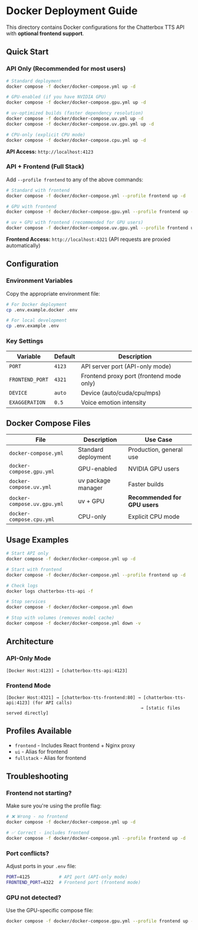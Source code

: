 # Docker Deployment Guide

This directory contains Docker configurations for the Chatterbox TTS API with **optional frontend support**.

## Quick Start

### API Only (Recommended for most users)

```bash
# Standard deployment
docker compose -f docker/docker-compose.yml up -d

# GPU-enabled (if you have NVIDIA GPU)
docker compose -f docker/docker-compose.gpu.yml up -d

# uv-optimized builds (faster dependency resolution)
docker compose -f docker/docker-compose.uv.yml up -d
docker compose -f docker/docker-compose.uv.gpu.yml up -d

# CPU-only (explicit CPU mode)
docker compose -f docker/docker-compose.cpu.yml up -d
```

**API Access:** `http://localhost:4123`

### API + Frontend (Full Stack)

Add `--profile frontend` to any of the above commands:

```bash
# Standard with frontend
docker compose -f docker/docker-compose.yml --profile frontend up -d

# GPU with frontend
docker compose -f docker/docker-compose.gpu.yml --profile frontend up -d

# uv + GPU with frontend (recommended for GPU users)
docker compose -f docker/docker-compose.uv.gpu.yml --profile frontend up -d
```

**Frontend Access:** `http://localhost:4321` (API requests are proxied automatically)

## Configuration

### Environment Variables

Copy the appropriate environment file:

```bash
# For Docker deployment
cp .env.example.docker .env

# For local development
cp .env.example .env
```

### Key Settings

| Variable        | Default | Description                              |
| --------------- | ------- | ---------------------------------------- |
| `PORT`          | `4123`  | API server port (API-only mode)          |
| `FRONTEND_PORT` | `4321`  | Frontend proxy port (frontend mode only) |
| `DEVICE`        | `auto`  | Device (auto/cuda/cpu/mps)               |
| `EXAGGERATION`  | `0.5`   | Voice emotion intensity                  |

## Docker Compose Files

| File                        | Description         | Use Case                      |
| --------------------------- | ------------------- | ----------------------------- |
| `docker-compose.yml`        | Standard deployment | Production, general use       |
| `docker-compose.gpu.yml`    | GPU-enabled         | NVIDIA GPU users              |
| `docker-compose.uv.yml`     | uv package manager  | Faster builds                 |
| `docker-compose.uv.gpu.yml` | uv + GPU            | **Recommended for GPU users** |
| `docker-compose.cpu.yml`    | CPU-only            | Explicit CPU mode             |

## Usage Examples

```bash
# Start API only
docker compose -f docker/docker-compose.yml up -d

# Start with frontend
docker compose -f docker/docker-compose.yml --profile frontend up -d

# Check logs
docker logs chatterbox-tts-api -f

# Stop services
docker compose -f docker/docker-compose.yml down

# Stop with volumes (removes model cache)
docker compose -f docker/docker-compose.yml down -v
```

## Architecture

### API-Only Mode

```
[Docker Host:4123] → [chatterbox-tts-api:4123]
```

### Frontend Mode

```
[Docker Host:4321] → [chatterbox-tts-frontend:80] → [chatterbox-tts-api:4123] (for API calls)
                                                   → [static files served directly]
```

## Profiles Available

- `frontend` - Includes React frontend + Nginx proxy
- `ui` - Alias for frontend
- `fullstack` - Alias for frontend

## Troubleshooting

### Frontend not starting?

Make sure you're using the profile flag:

```bash
# ❌ Wrong - no frontend
docker compose -f docker/docker-compose.yml up -d

# ✅ Correct - includes frontend
docker compose -f docker/docker-compose.yml --profile frontend up -d
```

### Port conflicts?

Adjust ports in your `.env` file:

```bash
PORT=4125           # API port (API-only mode)
FRONTEND_PORT=4322  # Frontend port (frontend mode)
```

### GPU not detected?

Use the GPU-specific compose file:

```bash
docker compose -f docker/docker-compose.gpu.yml --profile frontend up -d
```
